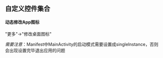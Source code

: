 ## 自定义控件集合

#### 动态修改App图标

"更多"->"修改桌面图标"

*需要注意*：Manifest中MainActivity的启动模式需要设置成singleInstance，否则会出现设置完毕退出应用的问题